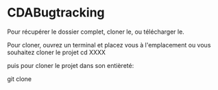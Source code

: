 # CDABugtracking

Pour récupérer le dossier complet, cloner le, ou télécharger le. 

Pour cloner, ouvrez un terminal et placez vous à l'emplacement ou vous souhaitez cloner le projet
cd XXXX 

puis pour cloner le projet dans son entièreté:

git clone 
